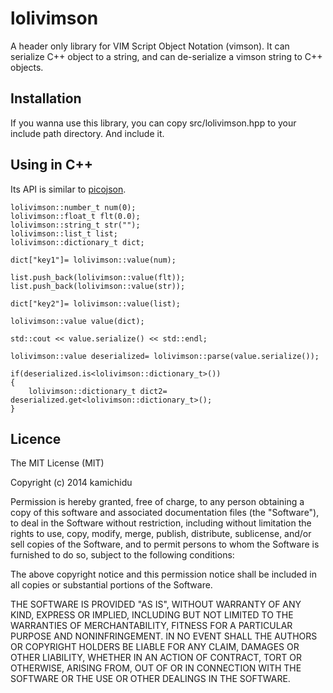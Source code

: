 lolivimson
====================================================================================================
A header only library for VIM Script Object Notation (vimson). It can serialize C++ object to a
string, and can de-serialize a vimson string to C++ objects.


Installation
----------------------------------------------------------------------------------------------------
If you wanna use this library, you can copy src/lolivimson.hpp to your include path directory. And
include it.


Using in C++
----------------------------------------------------------------------------------------------------
Its API is similar to [picojson](https://github.com/kazuho/picojson).

```cpp:example
lolivimson::number_t num(0);
lolivimson::float_t flt(0.0);
lolivimson::string_t str("");
lolivimson::list_t list;
lolivimson::dictionary_t dict;

dict["key1"]= lolivimson::value(num);

list.push_back(lolivimson::value(flt));
list.push_back(lolivimson::value(str));

dict["key2"]= lolivimson::value(list);

lolivimson::value value(dict);

std::cout << value.serialize() << std::endl;

lolivimson::value deserialized= lolivimson::parse(value.serialize());

if(deserialized.is<lolivimson::dictionary_t>())
{
    lolivimson::dictionary_t dict2= deserialized.get<lolivimson::dictionary_t>();
}
```


Licence
----------------------------------------------------------------------------------------------------
The MIT License (MIT)

Copyright (c) 2014 kamichidu

Permission is hereby granted, free of charge, to any person obtaining a copy
of this software and associated documentation files (the "Software"), to deal
in the Software without restriction, including without limitation the rights
to use, copy, modify, merge, publish, distribute, sublicense, and/or sell
copies of the Software, and to permit persons to whom the Software is
furnished to do so, subject to the following conditions:

The above copyright notice and this permission notice shall be included in
all copies or substantial portions of the Software.

THE SOFTWARE IS PROVIDED "AS IS", WITHOUT WARRANTY OF ANY KIND, EXPRESS OR
IMPLIED, INCLUDING BUT NOT LIMITED TO THE WARRANTIES OF MERCHANTABILITY,
FITNESS FOR A PARTICULAR PURPOSE AND NONINFRINGEMENT. IN NO EVENT SHALL THE
AUTHORS OR COPYRIGHT HOLDERS BE LIABLE FOR ANY CLAIM, DAMAGES OR OTHER
LIABILITY, WHETHER IN AN ACTION OF CONTRACT, TORT OR OTHERWISE, ARISING FROM,
OUT OF OR IN CONNECTION WITH THE SOFTWARE OR THE USE OR OTHER DEALINGS IN
THE SOFTWARE.
